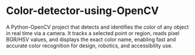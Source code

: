 # Color-detector-using-OpenCV
A Python-OpenCV project that detects and identifies the color of any object in real time via a camera. It tracks a selected point or region, reads pixel BGR/HSV values, and displays the exact color name, enabling fast and accurate color recognition for design, robotics, and accessibility use.
